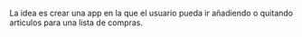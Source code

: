 La idea es crear una app en la que el usuario pueda ir añadiendo o quitando articulos para una lista de compras.
